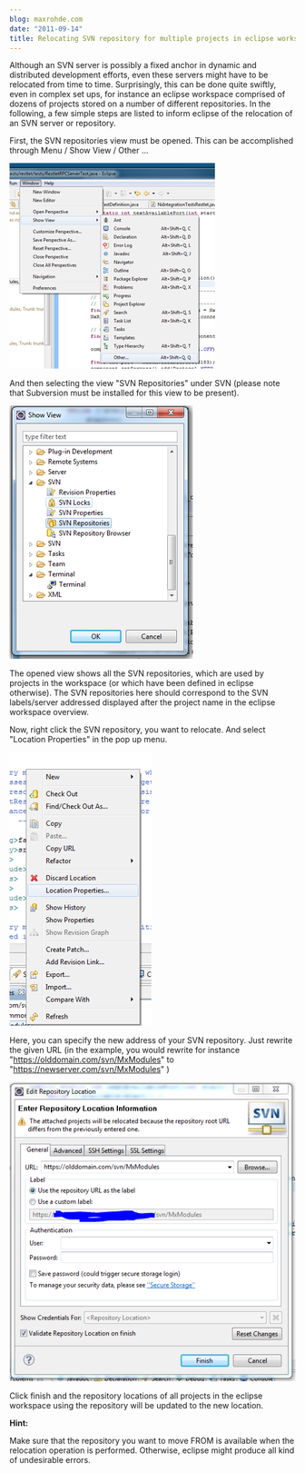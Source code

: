 ```yaml
---
blog: maxrohde.com
date: "2011-09-14"
title: Relocating SVN repository for multiple projects in eclipse workspace
---
```


Although an SVN server is possibly a fixed anchor in dynamic and distributed development efforts, even these servers might have to be relocated from time to time. Surprisingly, this can be done quite swiftly, even in complex set ups, for instance an eclipse workspace comprised of dozens of projects stored on a number of different repositories. In the following, a few simple steps are listed to inform eclipse of the relocation of an SVN server or repository.

First, the SVN repositories view must be opened. This can be accomplished through Menu / Show View / Other ...

![](images/091411_0718_relocatings1.png)

And then selecting the view "SVN Repositories" under SVN (please note that Subversion must be installed for this view to be present).

![](images/091411_0718_relocatings2.png)

The opened view shows all the SVN repositories, which are used by projects in the workspace (or which have been defined in eclipse otherwise). The SVN repositories here should correspond to the SVN labels/server addressed displayed after the project name in the eclipse workspace overview.

Now, right click the SVN repository, you want to relocate. And select "Location Properties" in the pop up menu.

![](images/091411_0718_relocatings3.png)

Here, you can specify the new address of your SVN repository. Just rewrite the given URL (in the example, you would rewrite for instance "https://olddomain.com/svn/MxModules" to "https://newserver.com/svn/MxModules" )

![](images/091411_0718_relocatings4.png)

Click finish and the repository locations of all projects in the eclipse workspace using the repository will be updated to the new location.

**Hint:**

Make sure that the repository you want to move FROM is available when the relocation operation is performed. Otherwise, eclipse might produce all kind of undesirable errors.
